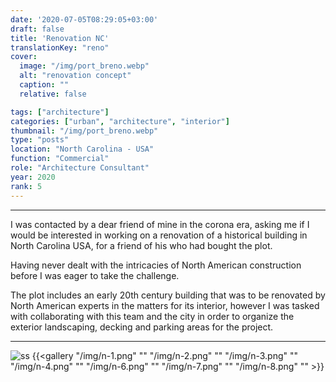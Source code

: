 ```yaml
---
date: '2020-07-05T08:29:05+03:00'
draft: false
title: 'Renovation NC'
translationKey: "reno"
cover:
  image: "/img/port_breno.webp"
  alt: "renovation concept"
  caption: ""
  relative: false 

tags: ["architecture"]
categories: ["urban", "architecture", "interior"]
thumbnail: "/img/port_breno.webp"
type: "posts"
location: "North Carolina - USA"
function: "Commercial"
role: "Architecture Consultant"
year: 2020
rank: 5
---
```


---

I was contacted by a dear friend of mine in the corona era, asking me if I would be interested in working on a renovation of a historical building in North Carolina USA, for a friend of his who had bought the plot.

Having never dealt with the intricacies of North American construction before I was eager to take the challenge.

The plot includes an early 20th century building that was to be renovated by North American experts in the matters for its interior, however I was tasked with collaborating with this team and the city in order to organize the exterior landscaping, decking and parking areas for the project.

---

![ss](/img/n-5.png "Academic Form")
{{<gallery "/img/n-1.png" "" "/img/n-2.png" "" "/img/n-3.png" "" "/img/n-4.png" "" "/img/n-6.png" "" "/img/n-7.png" "" "/img/n-8.png" "" >}}